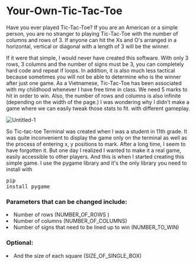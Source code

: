 # Your-Own-Tic-Tac-Toe

Have you ever played Tic-Tac-Toe? If you are an American or a simple person, you are no stranger to playing Tic-Tac-Toe with the number of columns and rows of 3. If anyone can hit the Xs and O's arranged in a horizontal, vertical or diagonal with a length of 3 will be the winner.

If it were that simple, I would never have created this software. With only 3 rows, 3 columns and the number of signs must be 3, you can completely hard code and repeat if loops. In addition, it is also much less tactical because sometimes you will not be able to determine who is the winner after just one game.
As a Vietnamese, Tic-Tac-Toe has been associated with my childhood whenever I have free time in class. We need 5 marks to hit in order to win. Also, the number of rows and columns is also infinite (depending on the width of the page.) I was wondering why I didn't make a game where we can easily tweak those stats to fit. with different gameplay.

![Untitled-1](https://user-images.githubusercontent.com/67343196/194939378-21a66c2d-302e-4a63-a95f-fe913cd53293.png)

So Tic-tac-toe Terminal was created when I was a student in 11th grade. It was quite inconvenient to display the game only on the terminal as well as the process of entering x, y positions to mark. After a long time, I seem to have forgotten it. But one day I realized I wanted to make it a real game, easily accessible to other players. And this is when I started creating this simple game.
I use the pygame library and it's the only library you need to install with <pre>pip install pygame</pre>

<h3>Parameters that can be changed include:</h3>

  <li>Number of rows (NUMBER_OF_ROWS )</li>
  <li>Number of columns (NUMBER_OF_COLUMNS)</li>
  <li>Number of signs that need to be lined up to win (NUMBER_TO_WIN)</li>

<h3>Optional:</h3>
  <li>And the size of each square (SIZE_OF_SINGLE_BOX)</li>

